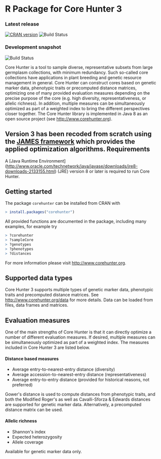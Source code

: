 # R Package for Core Hunter 3

### Latest release

[![CRAN version](http://www.r-pkg.org/badges/version/corehunter)](https://CRAN.R-project.org/package=corehunter)
![Build Status](https://github.com/corehunter/corehunter3-r/actions/workflows/check-standard.yaml/badge.svg)


### Development snapshot

![Build Status](https://github.com/corehunter/corehunter3-r/actions/workflows/check-standard.yaml/badge.svg?branch=develop)

Core Hunter is a tool to sample diverse, representative subsets from large germplasm collections, with minimum redundancy. Such so-called core collections have applications in plant breeding and genetic resource management in general. Core Hunter can construct cores based on genetic marker data, phenotypic traits or precomputed distance matrices, optimizing one of many provided evaluation measures depending on the precise purpose of the core (e.g. high diversity, representativeness, or allelic richness). In addition, multiple measures can be simultaneously optimized as part of a weighted index to bring the different perspectives closer together. The Core Hunter library is implemented in Java 8 as an open source project (see 
<http://www.corehunter.org>).

Version 3 has been recoded from scratch using the [JAMES framework](http://www.jamesframework.org) which provides the applied optimization algorithms.
Requirements
------------

A [Java Runtime Environment] (http://www.oracle.com/technetwork/java/javase/downloads/jre8-downloads-2133155.html) (JRE) version 8 or later is required to run Core Hunter.

Getting started
---------------

The package `corehunter` can be installed from CRAN with

```R
> install.packages("corehunter")
```

All provided functions are documented in the package, including many examples, for example try

```R
> ?corehunter
> ?sampleCore
> ?genotypes
> ?phenotypes
> ?distances
```

For more information please visit <http://www.corehunter.org>.

Supported data types
--------------------

Core Hunter 3 supports multiple types of genetic marker data, phenotypic traits and precomputed distance matrices. See <http://www.corehunter.org/data> for more details. Data can be loaded from files, data frames and matrices.

Evaluation measures
-------------------

One of the main strengths of Core Hunter is that it can directly optimize a number of different evaluation measures. If desired, multiple measures can be simultaneously optimized as part of a weighted index. The measures included in Core Hunter 3 are listed below.

#### Distance based measures

- Average entry-to-nearest-entry distance (diversity)
- Average accession-to-nearest-entry distance (representativeness)
- Average entry-to-entry distance (provided for historical reasons, not preferred)

Gower's distance is used to compute distances from phenotypic traits, and both the Modified Roger's as well as Cavalli-Sforza & Edwards distances are supported for genetic marker data. Alternatively, a precomputed distance matrix can be used.

#### Allelic richness

- Shannon's index
- Expected heterozygosity
- Allele coverage

Available for genetic marker data only.
